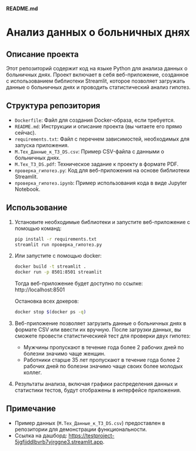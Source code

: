 **README.md**

# Анализ данных о больничных днях 
## Описание проекта
Этот репозиторий содержит код на языке Python для анализа данных о больничных днях. Проект включает в себя веб-приложение, созданное с использованием библиотеки Streamlit, которое позволяет загружать данные о больничных днях и проводить статистический анализ гипотез.

## Структура репозитория
- `Dockerfile`: Файл для создания Docker-образа, если требуется.
- `README.md`: Инструкции и описание проекта (вы читаете его прямо сейчас).
- `requirements.txt`: Файл с перечнем зависимостей, необходимых для запуска приложения.
- `М.Тех_Данные_к_ТЗ_DS.csv`: Пример CSV-файла с данными о больничных днях.
- `М.Тех_ТЗ_DS.pdf`: Техническое задание к проекту в формате PDF.
- `проверка_гипотез.py`: Код для веб-приложения на основе библиотеки Streamlit.
- `проверка_гипотез.ipynb`: Пример использования кода в виде Jupyter Notebook.

## Использование
1. Установите необходимые библиотеки и запустите веб-приложение с помощью команд:
   ```bash
   pip install -r requirements.txt
   streamlit run проверка_гипотез.py
   ```

2. Или запустите с помощью docker:
   ```bash
   docker build -t streamlit .
   docker run -p 8501:8501 streamlit
   ```
   Тогда веб-приложение будет доступно по ссылке: http://localhost:8501
   
   Остановка всех докеров:
   ```bash
   docker stop $(docker ps -q)
   ```


4. Веб-приложение позволяет загрузить данные о больничных днях в формате CSV или ввести их вручную. После загрузки данных, вы сможете провести статистическией тест для проверки двух гипотез:
   - Мужчины пропускают в течение года более 2 рабочих дней по болезни значимо чаще женщин.
   - Работники старше 35 лет пропускают в течение года более 2 рабочих дней по болезни значимо чаще своих более молодых коллег.

5. Результаты анализа, включая графики распределения данных и статистики тестов, будут отображены в интерфейсе приложения.

## Примечание
- Пример данных (`М.Тех_Данные_к_ТЗ_DS.csv`) предоставлен в репозитории для демонстрации функциональности.
- Ссылка на дашборд: https://testproject-5jgfjjddlbvrb7vjrggne3.streamlit.app.
